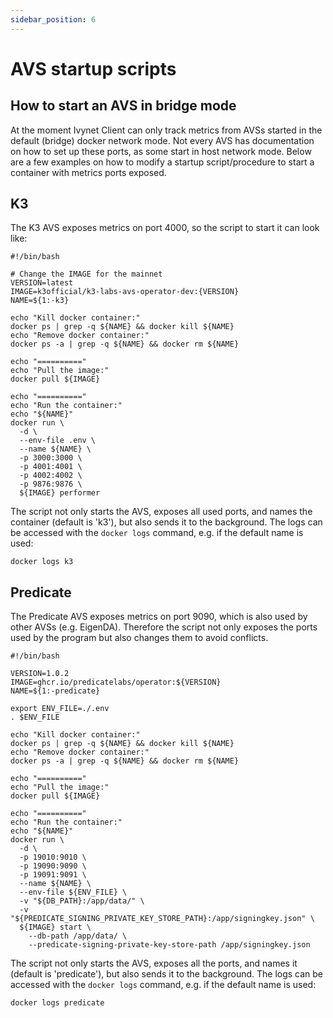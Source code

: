 ```yaml
---
sidebar_position: 6
---
```


# AVS startup scripts

## How to start an AVS in bridge mode

At the moment Ivynet Client can only track metrics from AVSs started in the default (bridge) docker network mode.
Not every AVS has documentation on how to set up these ports, as some start in host network mode.
Below are a few examples on how to modify a startup script/procedure to start a container with metrics ports exposed.

## K3

The K3 AVS exposes metrics on port 4000, so the script to start it can look like:

```
#!/bin/bash

# Change the IMAGE for the mainnet
VERSION=latest
IMAGE=k3official/k3-labs-avs-operator-dev:{VERSION}
NAME=${1:-k3}

echo "Kill docker container:"
docker ps | grep -q ${NAME} && docker kill ${NAME}
echo "Remove docker container:"
docker ps -a | grep -q ${NAME} && docker rm ${NAME}

echo "=========="
echo "Pull the image:"
docker pull ${IMAGE}

echo "=========="
echo "Run the container:"
echo "${NAME}"
docker run \
  -d \
  --env-file .env \
  --name ${NAME} \
  -p 3000:3000 \
  -p 4001:4001 \
  -p 4002:4002 \
  -p 9876:9876 \
  ${IMAGE} performer
```

The script not only starts the AVS, exposes all used ports, and names the container (default is 'k3'), but also sends it to the background.
The logs can be accessed with the `docker logs` command, e.g. if the default name is used:
```
docker logs k3
```



## Predicate

The Predicate AVS exposes metrics on port 9090, which is also used by other AVSs (e.g. EigenDA).
Therefore the script not only exposes the ports used by the program but also changes them to avoid conflicts.

```
#!/bin/bash

VERSION=1.0.2
IMAGE=ghcr.io/predicatelabs/operator:${VERSION}
NAME=${1:-predicate}

export ENV_FILE=./.env
. $ENV_FILE

echo "Kill docker container:"
docker ps | grep -q ${NAME} && docker kill ${NAME}
echo "Remove docker container:"
docker ps -a | grep -q ${NAME} && docker rm ${NAME}

echo "=========="
echo "Pull the image:"
docker pull ${IMAGE}

echo "=========="
echo "Run the container:"
echo "${NAME}"
docker run \
  -d \
  -p 19010:9010 \
  -p 19090:9090 \
  -p 19091:9091 \
  --name ${NAME} \
  --env-file ${ENV_FILE} \
  -v "${DB_PATH}:/app/data/" \
  -v "${PREDICATE_SIGNING_PRIVATE_KEY_STORE_PATH}:/app/signingkey.json" \
  ${IMAGE} start \
    --db-path /app/data/ \
    --predicate-signing-private-key-store-path /app/signingkey.json

```

The script not only starts the AVS, exposes all the ports, and names it (default is 'predicate'), but also sends it to the background.
The logs can be accessed with the `docker logs` command, e.g. if the default name is used:
```
docker logs predicate
```

